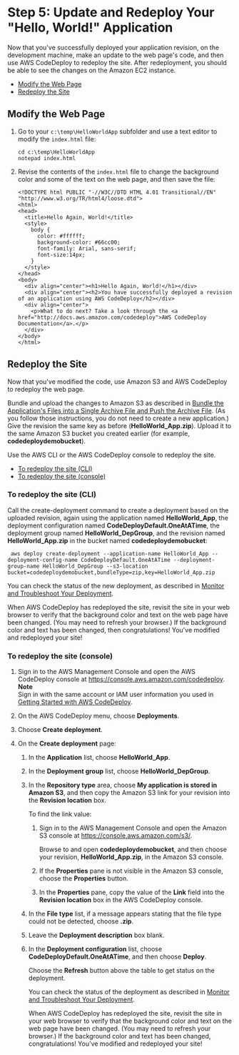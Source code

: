 # Step 5: Update and Redeploy Your "Hello, World\!" Application<a name="tutorials-windows-update-and-redeploy-application"></a>

Now that you've successfully deployed your application revision, on the development machine, make an update to the web page's code, and then use AWS CodeDeploy to redeploy the site\. After redeployment, you should be able to see the changes on the Amazon EC2 instance\.


+ [Modify the Web Page](#tutorials-windows-update-and-redeploy-application-modify-code)
+ [Redeploy the Site](#tutorials-windows-update-and-redeploy-application-deploy-updates)

## Modify the Web Page<a name="tutorials-windows-update-and-redeploy-application-modify-code"></a>

1. Go to your `c:\temp\HelloWorldApp` subfolder and use a text editor to modify the `index.html` file:

   ```
   cd c:\temp\HelloWorldApp
   notepad index.html
   ```

1. Revise the contents of the `index.html` file to change the background color and some of the text on the web page, and then save the file:

   ```
   <!DOCTYPE html PUBLIC "-//W3C//DTD HTML 4.01 Transitional//EN" "http://www.w3.org/TR/html4/loose.dtd">
   <html>
   <head>
     <title>Hello Again, World!</title>
     <style>
       body {
         color: #ffffff;
         background-color: #66cc00;
         font-family: Arial, sans-serif;  
         font-size:14px;
       }
     </style>
   </head>
   <body>
     <div align="center"><h1>Hello Again, World!</h1></div>
     <div align="center"><h2>You have successfully deployed a revision of an application using AWS CodeDeploy</h2></div>
     <div align="center">
       <p>What to do next? Take a look through the <a href="http://docs.aws.amazon.com/codedeploy">AWS CodeDeploy Documentation</a>.</p>
     </div>
   </body>
   </html>
   ```

## Redeploy the Site<a name="tutorials-windows-update-and-redeploy-application-deploy-updates"></a>

Now that you've modified the code, use Amazon S3 and AWS CodeDeploy to redeploy the web page\.

Bundle and upload the changes to Amazon S3 as described in [Bundle the Application's Files into a Single Archive File and Push the Archive File](tutorials-windows-upload-application.md#tutorials-windows-upload-application-bundle-and-push-archive)\. \(As you follow those instructions, you do not need to create a new application\.\) Give the revision the same key as before \(**HelloWorld\_App\.zip**\)\. Upload it to the same Amazon S3 bucket you created earlier \(for example, **codedeploydemobucket**\)\.

Use the AWS CLI or the AWS CodeDeploy console to redeploy the site\.


+ [To redeploy the site \(CLI\)](#tutorials-windows-update-and-redeploy-application-deploy-updates-cli)
+ [To redeploy the site \(console\)](#tutorials-windows-update-and-redeploy-application-deploy-updates-console)

### To redeploy the site \(CLI\)<a name="tutorials-windows-update-and-redeploy-application-deploy-updates-cli"></a>

Call the create\-deployment command to create a deployment based on the uploaded revision, again using the application named **HelloWorld\_App**, the deployment configuration named **CodeDeployDefault\.OneAtATime**, the deployment group named **HelloWorld\_DepGroup**, and the revision named **HelloWorld\_App\.zip** in the bucket named **codedeploydemobucket**:

```
 aws deploy create-deployment --application-name HelloWorld_App --deployment-config-name CodeDeployDefault.OneAtATime --deployment-group-name HelloWorld_DepGroup --s3-location bucket=codedeploydemobucket,bundleType=zip,key=HelloWorld_App.zip
```

You can check the status of the new deployment, as described in [Monitor and Troubleshoot Your Deployment](tutorials-windows-deploy-application.md#tutorials-windows-deploy-application-monitor)\.

When AWS CodeDeploy has redeployed the site, revisit the site in your web browser to verify that the background color and text on the web page have been changed\. \(You may need to refresh your browser\.\) If the background color and text has been changed, then congratulations\! You've modified and redeployed your site\!

### To redeploy the site \(console\)<a name="tutorials-windows-update-and-redeploy-application-deploy-updates-console"></a>

1. Sign in to the AWS Management Console and open the AWS CodeDeploy console at [https://console\.aws\.amazon\.com/codedeploy](https://console.aws.amazon.com/codedeploy)\.
**Note**  
Sign in with the same account or IAM user information you used in [Getting Started with AWS CodeDeploy](getting-started-codedeploy.md)\.

1. On the AWS CodeDeploy menu, choose **Deployments**\.

1. Choose **Create deployment**\. 

1. On the **Create deployment** page:

   1. In the **Application** list, choose **HelloWorld\_App**\.

   1. In the **Deployment group** list, choose **HelloWorld\_DepGroup**\.

   1. In the **Repository type** area, choose **My application is stored in Amazon S3**, and then copy the Amazon S3 link for your revision into the **Revision location** box\.

      To find the link value:

      1. Sign in to the AWS Management Console and open the Amazon S3 console at [https://console\.aws\.amazon\.com/s3/](https://console.aws.amazon.com/s3/)\.

         Browse to and open **codedeploydemobucket**, and then choose your revision, **HelloWorld\_App\.zip**, in the Amazon S3 console\.

      1. If the **Properties** pane is not visible in the Amazon S3 console, choose the **Properties** button\.

      1. In the **Properties** pane, copy the value of the **Link** field into the **Revision location** box in the AWS CodeDeploy console\.

   1. In the **File type** list, if a message appears stating that the file type could not be detected, choose **\.zip**\.

   1. Leave the **Deployment description** box blank\.

   1. In the **Deployment configuration** list, choose **CodeDeployDefault\.OneAtATime**, and then choose **Deploy**\. 

      Choose the **Refresh** button above the table to get status on the deployment\.

      You can check the status of the deployment as described in [Monitor and Troubleshoot Your Deployment](tutorials-windows-deploy-application.md#tutorials-windows-deploy-application-monitor)\.

      When AWS CodeDeploy has redeployed the site, revisit the site in your web browser to verify that the background color and text on the web page have been changed\. \(You may need to refresh your browser\.\) If the background color and text has been changed, congratulations\! You've modified and redeployed your site\!